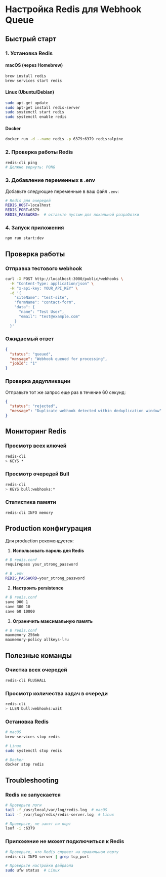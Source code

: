 # Настройка Redis для Webhook Queue

## Быстрый старт

### 1. Установка Redis

#### macOS (через Homebrew)

```bash
brew install redis
brew services start redis
```

#### Linux (Ubuntu/Debian)

```bash
sudo apt-get update
sudo apt-get install redis-server
sudo systemctl start redis
sudo systemctl enable redis
```

#### Docker

```bash
docker run -d --name redis -p 6379:6379 redis:alpine
```

### 2. Проверка работы Redis

```bash
redis-cli ping
# Должно вернуть: PONG
```

### 3. Добавление переменных в .env

Добавьте следующие переменные в ваш файл `.env`:

```bash
# Redis для очередей
REDIS_HOST=localhost
REDIS_PORT=6379
REDIS_PASSWORD=  # оставьте пустым для локальной разработки
```

### 4. Запуск приложения

```bash
npm run start:dev
```

## Проверка работы

### Отправка тестового webhook

```bash
curl -X POST http://localhost:3000/public/webhooks \
  -H "Content-Type: application/json" \
  -H "x-api-key: YOUR_API_KEY" \
  -d '{
    "siteName": "test-site",
    "formName": "contact-form",
    "data": {
      "name": "Test User",
      "email": "test@example.com"
    }
  }'
```

### Ожидаемый ответ

```json
{
  "status": "queued",
  "message": "Webhook queued for processing",
  "jobId": "1"
}
```

### Проверка дедупликации

Отправьте тот же запрос еще раз в течение 60 секунд:

```json
{
  "status": "rejected",
  "message": "Duplicate webhook detected within deduplication window"
}
```

## Мониторинг Redis

### Просмотр всех ключей

```bash
redis-cli
> KEYS *
```

### Просмотр очередей Bull

```bash
redis-cli
> KEYS bull:webhooks:*
```

### Статистика памяти

```bash
redis-cli INFO memory
```

## Production конфигурация

Для production рекомендуется:

1. **Использовать пароль для Redis**

```bash
# В redis.conf
requirepass your_strong_password

# В .env
REDIS_PASSWORD=your_strong_password
```

2. **Настроить persistence**

```bash
# В redis.conf
save 900 1
save 300 10
save 60 10000
```

3. **Ограничить максимальную память**

```bash
# В redis.conf
maxmemory 256mb
maxmemory-policy allkeys-lru
```

## Полезные команды

### Очистка всех очередей

```bash
redis-cli FLUSHALL
```

### Просмотр количества задач в очереди

```bash
redis-cli
> LLEN bull:webhooks:wait
```

### Остановка Redis

```bash
# macOS
brew services stop redis

# Linux
sudo systemctl stop redis

# Docker
docker stop redis
```

## Troubleshooting

### Redis не запускается

```bash
# Проверьте логи
tail -f /usr/local/var/log/redis.log  # macOS
tail -f /var/log/redis/redis-server.log  # Linux

# Проверьте, не занят ли порт
lsof -i :6379
```

### Приложение не может подключиться к Redis

```bash
# Проверьте, что Redis слушает на правильном порту
redis-cli INFO server | grep tcp_port

# Проверьте настройки файрвола
sudo ufw status  # Linux
```
